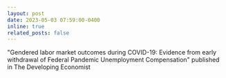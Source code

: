 ```yaml
---
layout: post
date: 2023-05-03 07:59:00-0400
inline: true
related_posts: false
---
```


"Gendered labor market outcomes during COVID-19: Evidence from early withdrawal of Federal Pandemic Unemployment Compensation" published in The Developing Economist 